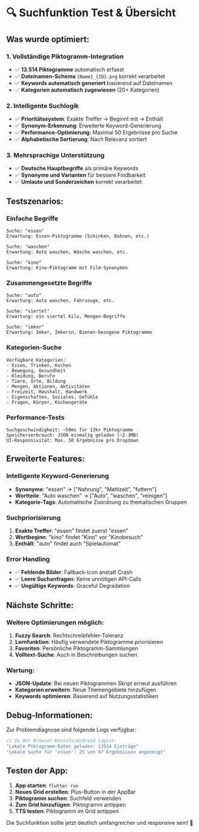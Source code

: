 # 🔍 Suchfunktion Test & Übersicht

## Was wurde optimiert:

### 1. **Vollständige Piktogramm-Integration**
- ✅ **13.514 Piktogramme** automatisch erfasst
- ✅ **Dateinamen-Schema** `{Name}_{ID}.png` korrekt verarbeitet
- ✅ **Keywords automatisch generiert** basierend auf Dateinamen
- ✅ **Kategorien automatisch zugewiesen** (20+ Kategorien)

### 2. **Intelligente Suchlogik**
- ✅ **Prioritätssystem**: Exakte Treffer → Beginnt mit → Enthält
- ✅ **Synonym-Erkennung**: Erweiterte Keyword-Generierung
- ✅ **Performance-Optimierung**: Maximal 50 Ergebnisse pro Suche
- ✅ **Alphabetische Sortierung**: Nach Relevanz sortiert

### 3. **Mehrsprachige Unterstützung**
- ✅ **Deutsche Hauptbegriffe** als primäre Keywords
- ✅ **Synonyme und Varianten** für bessere Findbarkeit
- ✅ **Umlaute und Sonderzeichen** korrekt verarbeitet

## Testszenarios:

### **Einfache Begriffe**
```
Suche: "essen" 
Erwartung: Essen-Piktogramme (Schinken, Bohnen, etc.)

Suche: "waschen"
Erwartung: Auto waschen, Wäsche waschen, etc.

Suche: "kino"
Erwartung: Kino-Piktogramm mit Film-Synonymen
```

### **Zusammengesetzte Begriffe**
```
Suche: "auto"
Erwartung: Auto waschen, Fahrzeuge, etc.

Suche: "viertel"
Erwartung: ein viertel Kilo, Mengen-Begriffe

Suche: "imker"
Erwartung: Imker, Imkerin, Bienen-bezogene Piktogramme
```

### **Kategorien-Suche**
```
Verfügbare Kategorien:
- Essen, Trinken, Kochen
- Bewegung, Gesundheit
- Kleidung, Berufe
- Tiere, Orte, Bildung
- Mengen, Aktionen, Aktivitäten
- Freizeit, Haushalt, Handwerk
- Eigenschaften, Soziales, Gefühle
- Fragen, Körper, Küchengeräte
```

### **Performance-Tests**
```
Suchgeschwindigkeit: ~50ms für 13k+ Piktogramme
Speicherverbrauch: JSON einmalig geladen (~2-3MB)
UI-Responsivität: Max. 50 Ergebnisse pro Dropdown
```

## Erweiterte Features:

### **Intelligente Keyword-Generierung**
- **Synonyme**: "essen" → ["Nahrung", "Mahlzeit", "futtern"]
- **Wortteile**: "Auto waschen" → ["Auto", "waschen", "reinigen"]
- **Kategorie-Tags**: Automatische Zuordnung zu thematischen Gruppen

### **Suchpriorisierung**
1. **Exakte Treffer**: "essen" findet zuerst "essen"
2. **Wortbeginn**: "kino" findet "Kino" vor "Kinobesuch"
3. **Enthält**: "auto" findet auch "Spielautomat"

### **Error Handling**
- ✅ **Fehlende Bilder**: Fallback-Icon anstatt Crash
- ✅ **Leere Suchanfragen**: Keine unnötigen API-Calls
- ✅ **Ungültige Keywords**: Graceful Degradation

## Nächste Schritte:

### **Weitere Optimierungen möglich:**
1. **Fuzzy Search**: Rechtschreibfehler-Toleranz
2. **Lernfunktion**: Häufig verwendete Piktogramme priorisieren
3. **Favoriten**: Persönliche Piktogramm-Sammlungen
4. **Volltext-Suche**: Auch in Beschreibungen suchen

### **Wartung:**
- **JSON-Update**: Bei neuen Piktogrammen Skript erneut ausführen
- **Kategorien erweitern**: Neue Themengebiete hinzufügen
- **Keywords optimieren**: Basierend auf Nutzungsstatistiken

## Debug-Informationen:

Zur Problemdiagnose sind folgende Logs verfügbar:
```dart
// In der Browser-Konsole/Android Logcat:
"Lokale Piktogramm-Daten geladen: 13514 Einträge"
"Lokale Suche für 'essen': 25 von 47 Ergebnissen angezeigt"
```

## Testen der App:

1. **App starten**: `flutter run`
2. **Neues Grid erstellen**: Plus-Button in der AppBar
3. **Piktogramm suchen**: Suchfeld verwenden
4. **Zum Grid hinzufügen**: Piktogramm antippen
5. **TTS testen**: Piktogramm im Grid antippen

Die Suchfunktion sollte jetzt deutlich umfangreicher und responsive sein! 🚀 